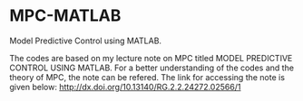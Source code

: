 # MPC-MATLAB
Model Predictive Control using MATLAB.

The codes are based on my lecture note on MPC titled MODEL PREDICTIVE CONTROL USING MATLAB. 
For a better understanding of the codes and the theory of MPC, the note can be refered. The link for accessing the note is given below:
http://dx.doi.org/10.13140/RG.2.2.24272.02566/1
